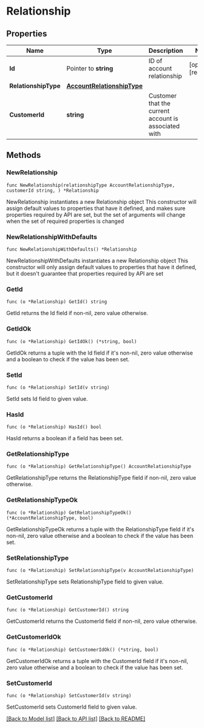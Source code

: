 # Relationship

## Properties

Name | Type | Description | Notes
------------ | ------------- | ------------- | -------------
**Id** | Pointer to **string** | ID of account relationship | [optional] [readonly] 
**RelationshipType** | [**AccountRelationshipType**](AccountRelationshipType.md) |  | 
**CustomerId** | **string** | Customer that the current account is associated with | 

## Methods

### NewRelationship

`func NewRelationship(relationshipType AccountRelationshipType, customerId string, ) *Relationship`

NewRelationship instantiates a new Relationship object
This constructor will assign default values to properties that have it defined,
and makes sure properties required by API are set, but the set of arguments
will change when the set of required properties is changed

### NewRelationshipWithDefaults

`func NewRelationshipWithDefaults() *Relationship`

NewRelationshipWithDefaults instantiates a new Relationship object
This constructor will only assign default values to properties that have it defined,
but it doesn't guarantee that properties required by API are set

### GetId

`func (o *Relationship) GetId() string`

GetId returns the Id field if non-nil, zero value otherwise.

### GetIdOk

`func (o *Relationship) GetIdOk() (*string, bool)`

GetIdOk returns a tuple with the Id field if it's non-nil, zero value otherwise
and a boolean to check if the value has been set.

### SetId

`func (o *Relationship) SetId(v string)`

SetId sets Id field to given value.

### HasId

`func (o *Relationship) HasId() bool`

HasId returns a boolean if a field has been set.

### GetRelationshipType

`func (o *Relationship) GetRelationshipType() AccountRelationshipType`

GetRelationshipType returns the RelationshipType field if non-nil, zero value otherwise.

### GetRelationshipTypeOk

`func (o *Relationship) GetRelationshipTypeOk() (*AccountRelationshipType, bool)`

GetRelationshipTypeOk returns a tuple with the RelationshipType field if it's non-nil, zero value otherwise
and a boolean to check if the value has been set.

### SetRelationshipType

`func (o *Relationship) SetRelationshipType(v AccountRelationshipType)`

SetRelationshipType sets RelationshipType field to given value.


### GetCustomerId

`func (o *Relationship) GetCustomerId() string`

GetCustomerId returns the CustomerId field if non-nil, zero value otherwise.

### GetCustomerIdOk

`func (o *Relationship) GetCustomerIdOk() (*string, bool)`

GetCustomerIdOk returns a tuple with the CustomerId field if it's non-nil, zero value otherwise
and a boolean to check if the value has been set.

### SetCustomerId

`func (o *Relationship) SetCustomerId(v string)`

SetCustomerId sets CustomerId field to given value.



[[Back to Model list]](../README.md#documentation-for-models) [[Back to API list]](../README.md#documentation-for-api-endpoints) [[Back to README]](../README.md)


